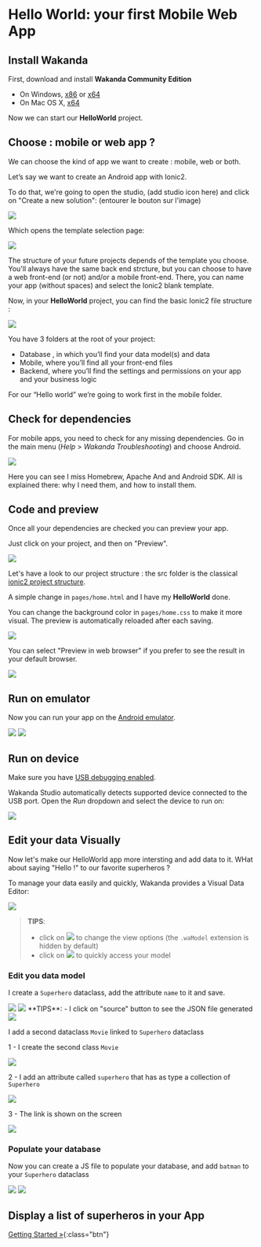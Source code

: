 ---
---

# Hello World: your first Mobile Web App

## Install Wakanda

First, download and install **Wakanda Community Edition**

- On Windows, [x86](https://github.com/Wakanda/wakanda-digital-app-factory/releases/download/v1.1.3/wakanda-community-all_1.1.3_x86.msi "download") or [x64](https://github.com/Wakanda/wakanda-digital-app-factory/releases/download/v1.1.3/wakanda-community-all_1.1.3_x64.msi "download")
- On Mac OS X, [x64](https://github.com/Wakanda/wakanda-digital-app-factory/releases/download/v1.1.3/wakanda-community-all_1.1.3_x64.dmg "download")


Now we can start our **HelloWorld** project.  

## Choose : mobile or web app ?
We can choose the kind of app we want to create : mobile, web or both.

Let’s say we want to create an Android app with Ionic2.

To do that, we're going to open the studio, (add studio icon here) and click on "Create a new solution": (entourer le bouton sur l'image)

<img src="img/hp-initial.png"/>

Which opens the template selection page:  

<img src="img/hw-template-selection.png"/>


The structure of your future projects depends of the template you choose.
You'll always have the same back end strcture, but you can choose to have a web front-end (or not) and/or a mobile front-end.
There, you can name your app (without spaces) and select the Ionic2 blank template.

Now, in your **HelloWorld** project, you can find the basic Ionic2 file structure :

<img src="img/hw-file-structure.png"/>  

You have 3 folders at the root of your project:

- Database , in which you’ll find your data model(s) and data  
- Mobile, where you’ll find all your front-end files  
- Backend, where you’ll find the settings and permissions on your app and your business logic  

For our “Hello world” we’re going to work first in the mobile folder.


## Check for dependencies

For mobile apps, you need to check for any missing dependencies.
Go in the main menu  (_Help_ > _Wakanda Troubleshooting_) and choose Android.

<img src="img/hw-troubleshooting.png"/>

Here you can see I miss Homebrew, Apache And and Android SDK. All is explained there: why I need them, and how to install them.


## Code and preview  

Once all your dependencies are checked you can preview your app.

Just click on your project, and then on "Preview".

<img src="img/hw-first-preview.png"/>


Let's have a look to our project structure : the src folder is the classical [ionic2 project structure](http://ionicframework.com/docs/v2/setup/tutorial/project-structure/ "ionic tutorial").

A simple change in `pages/home.html` and I have my **HelloWorld** done.

You can change the background color in `pages/home.css` to make it more visual.
The preview is automatically reloaded after each saving.

<img src="img/hw-colored-preview.png"/>

You can select "Preview in web browser" if you prefer to see the result in your default browser.  

<img src="img/hw-final-preview.png"/>


## Run on emulator  

Now you can run your app on the [Android emulator](https://developer.android.com/studio/run/emulator.html "check documentation").

<img src="img/hw-run-emulator.png"/>

<img src="img/hw-emulator-view.png"/>

## Run on device  


Make sure you have [USB debugging enabled](http://developer.android.com/tools/device.html).

Wakanda Studio automatically detects supported device connected to the USB port.
Open the _Run_ dropdown and select the device to run on:

<img src="img/mobile-run-devices.png" />

## Edit your data Visually

Now let's make our HelloWorld app more intersting and add data to it. WHat about saying "Hello !" to our favorite superheros ?

To manage your data easily and quickly, Wakanda provides a Visual Data Editor:


<img src="img/model-designer-open.png" />

> **TIPS**:
> - click on <img class="inline" src="img/explorer-settings-shortcut.png"> to change the view options (the `.waModel` extension is hidden by default)
> - click on <img class="inline" src="img/model-designer-shortcut.png"> to quickly access your model

### Edit you data model

I create a `Superhero` dataclass, add the attribute `name` to it and save.

<img src="img/model-designer-newdataclass.png" />


<img src="img/model-designer-addattribute.png" />
**TIPS**:
- I click on "source" button to see the JSON file generated

<img src="img/model-designer-JSON.png" />

I add a second dataclass `Movie` linked to `Superhero` dataclass

1 - I create the second class `Movie`

<img src="img/model-designer-addDataclass-2.png" />

2 - I add an attribute called `superhero` that has as type a collection of `Superhero`

<img src="img/model-designer-addrelationship.png" />

3 - The link is shown on the screen

<img src="img/model-designer-addrelationship-2.png" />

### Populate your database
Now you can create a JS file to populate your database, and add `batman` to your `Superhero` dataclass

<img src="img/model-designer-addJSfile.png" />


<img src="img/model-designer-addcode.png" />

## Display a list of superheros in your App



[Getting Started »](index.html){:class="btn"}
